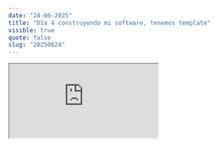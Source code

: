 ```yaml
---
date: "24-06-2025"
title: "Día 4 construyendo mi software, tenemos template"
visible: true
quote: false
slug: "20250624"
---
```


<iframe src="https://www.youtube.com/embed/DPAlMLMOPZM" allowfullscreen></iframe>
